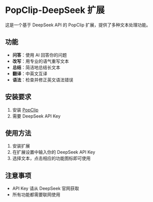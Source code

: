 # PopClip-DeepSeek 扩展

这是一个基于 DeepSeek API 的 PopClip 扩展，提供了多种文本处理功能。

## 功能

- **问答**：使用 AI 回答你的问题
- **改写**：用专业的语气重写文本
- **总结**：简洁地总结长文本
- **翻译**：中英文互译
- **语法**：检查并修正英文语法错误

## 安装要求

1. 安装 [PopClip](https://pilotmoon.com/popclip/)
2. 需要 DeepSeek API Key

## 使用方法

1. 安装扩展
2. 在扩展设置中输入你的 DeepSeek API Key
3. 选择文本，点击相应的功能图标即可使用

## 注意事项

- API Key 请从 DeepSeek 官网获取
- 所有功能都需要联网使用 